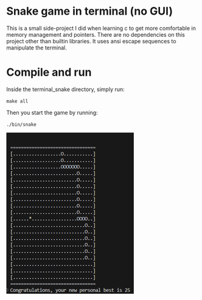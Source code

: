 # Snake game in terminal (no GUI)
This is a small side-project I did when learning c to get more comfortable in memory management and pointers. There are no dependencies on this project other than builtin libraries. It uses ansi escape sequences to manipulate the terminal. 

# Compile and run
Inside the terminal_snake directory, simply run:
```
make all
```

Then you start the game by running:
```
./bin/snake
```

![game example](example_snake.png)